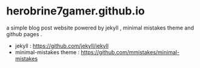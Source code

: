 # herobrine7gamer.github.io
a simple blog post website powered by jekyll , minimal mistakes theme and github pages .

- jekyll : https://github.com/jekyll/jekyll
- minimal-mistakes theme : https://github.com/mmistakes/minimal-mistakes
